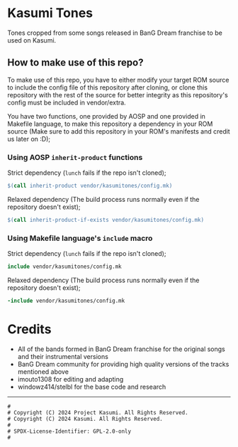 # Kasumi Tones

Tones cropped from some songs released in BanG Dream franchise to be
used on Kasumi.

## How to make use of this repo?

To make use of this repo, you have to either modify your target ROM
source to include the config file of this repository after cloning,
or clone this repository with the rest of the source for better
integrity as this repository's config must be included in vendor/extra.

You have two functions, one provided by AOSP and one provided in
Makefile language, to make this repository a dependency in your ROM
source (Make sure to add this repository in your ROM's manifests and
credit us later on :D);

### Using AOSP `inherit-product` functions

Strict dependency (`lunch` fails if the repo isn't cloned);
```makefile
$(call inherit-product vendor/kasumitones/config.mk)
```

Relaxed dependency (The build process runs normally even if the
repository doesn't exist);
```makefile
$(call inherit-product-if-exists vendor/kasumitones/config.mk)
```

### Using Makefile language's `include` macro

Strict dependency (`lunch` fails if the repo isn't cloned);
```makefile
include vendor/kasumitones/config.mk
```

Relaxed dependency (The build process runs normally even if the
repository doesn't exist);
```makefile
-include vendor/kasumitones/config.mk
```

# Credits

- All of the bands formed in BanG Dream franchise for the original songs and their instrumental versions
- BanG Dream community for providing high quality versions of the tracks mentioned above
- imouto1308 for editing and adapting
- windowz414/stelbl for the base code and research

-----

```
#
# Copyright (C) 2024 Project Kasumi. All Rights Reserved.
# Copyright (C) 2024 Kasumi. All Rights Reserved.
#
# SPDX-License-Identifier: GPL-2.0-only
#
```
